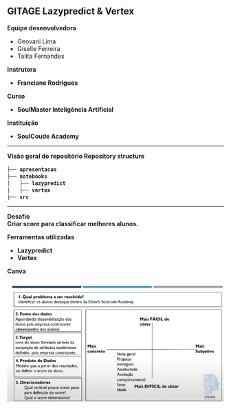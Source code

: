 ## GITAGE Lazypredict & Vertex

<strong>Equipe desenvolvedora</strong>
*  Geovani Lima
*  Giselle Ferreira
*  Talita Fernandes

<strong> Instrutora
*  Franciane Rodrigues

<strong>Curso</strong>
*  SoulMaster Inteligência Artificial

<strong>Instituição</strong>
*  SoulCoude Academy

<hr>

<strong>Visão geral do repositório</strong>
Repository structure

```
├── apresentacao
├── notebooks
│   ├── lazypredict
│   ├── vertex
├── src
```

<hr>

<strong>Desafio</strong><br>
Criar score para classificar melhores alunos.

<strong>Ferramentas utilizadas</strong>
*  Lazypredict
*  Vertex

<strong>Canva</strong>

![Canva](https://github.com/TalitaDevsPuc/GITAGE/blob/main/src/img/canva.PNG)


